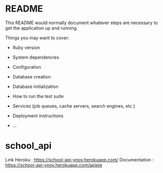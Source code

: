 # README

This README would normally document whatever steps are necessary to get the
application up and running.

Things you may want to cover:

* Ruby version

* System dependencies

* Configuration

* Database creation

* Database initialization

* How to run the test suite

* Services (job queues, cache servers, search engines, etc.)

* Deployment instructions

* ...
# school_api

Link Heroku : https://school-api-ynov.herokuapp.com/
Documentation : https://school-api-ynov.herokuapp.com/apipie
